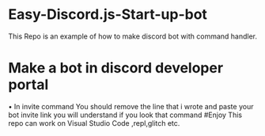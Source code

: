 # Easy-Discord.js-Start-up-bot
This Repo is an example of how to make discord bot with command handler.
# Make a bot in discord developer portal 
• In invite command You should remove the line that i wrote and paste your bot invite link you will understand if you look that command
#Enjoy 
This repo can work on Visual Studio Code ,repl,glitch etc.
